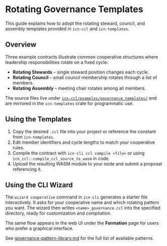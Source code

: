 # Rotating Governance Templates

This guide explains how to adopt the rotating steward, council, and assembly templates provided in `icn-ccl` and `icn-templates`.

## Overview

Three example contracts illustrate common cooperative structures where leadership responsibilities rotate on a fixed cycle:

- **Rotating Stewards** – single steward position changes each cycle.
- **Rotating Council** – small council membership rotates through a list of members.
- **Rotating Assembly** – meeting chair rotates among all members.

The source files live under [`icn-ccl/examples/governance_templates/`](../icn-ccl/examples/governance_templates/) and are mirrored in the `icn-templates` crate for programmatic use.

## Using the Templates

1. Copy the desired `.ccl` file into your project or reference the constant from `icn-templates`.
2. Edit member identifiers and cycle lengths to match your cooperative rules.
3. Compile the contract with `icn-cli ccl compile <file>` or using `icn_ccl::compile_ccl_source_to_wasm` in code.
4. Upload the resulting WASM module to your node and submit a proposal referencing it.

## Using the CLI Wizard

The `wizard cooperative` command in `icn-cli` generates a starter file
interactively. It asks for your cooperative name and which rotating pattern you
want. The wizard then writes `<name>_governance.ccl` into the specified
directory, ready for customization and compilation.

The same flow appears in the web UI under the **Formation** page for users who
prefer a graphical interface.

See [governance-pattern-library.md](governance-pattern-library.md) for the full
list of available patterns.
